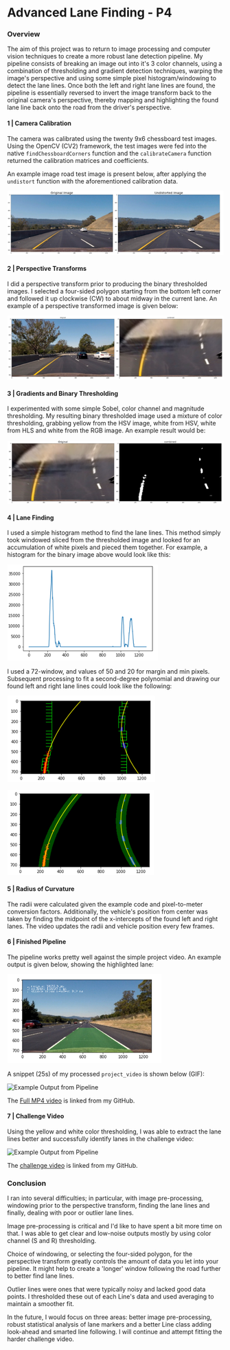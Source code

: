 # Advanced Lane Finding - P4

### Overview
The aim of this project was to return to image processing and computer vision techniques to create a more robust lane detection pipeline. My pipeline consists of breaking an image out into it's 3 color channels, using a combination of thresholding and gradient detection techniques, warping the image's perspective and using some simple pixel histogram/windowing to detect the lane lines. Once both the left and right lane lines are found, the pipeline is essentially reversed to invert the image transform back to the original camera's perspective, thereby mapping and highlighting the found lane line back onto the road from the driver's perspective.

#### 1 | Camera Calibration
The camera was calibrated using the twenty 9x6 chessboard test images. Using the OpenCV (CV2) framework, the test images were fed into the native `findChessboardCorners` function and the `calibrateCamera` function returned the calibration matrices and coefficients.

An example image road test image is present below, after applying the `undistort` function with the aforementioned calibration data.

[original_undist]:./undistorted.png
![Original image and Undistorted][original_undist]

#### 2 | Perspective Transforms
I did a perspective transform prior to producing the binary thresholded images. I selected a four-sided polygon starting from the bottom left corner and followed it up clockwise (CW) to about midway in the current lane. An example of a perspective transformed image is given below:

[warped]:./warped.png
![Original and Warped][warped]

#### 3 | Gradients and Binary Thresholding 
I experimented with some simple Sobel, color channel and magnitude thresholding. My resulting binary thresholded image used a mixture of color thresholding, grabbing yellow from the HSV image, white from HSV, white from HLS and white from the RGB image. An example result would be:

[threshold_example]:./threshold.png
![Binary Thresholded Result][threshold_example]

#### 4 | Lane Finding
I used a simple histogram method to find the lane lines. This method simply took windowed sliced from the thresholded image and looked for an accumulation of white pixels and pieced them together. For example, a histogram for the binary image above  would look like this:

[histo]:./histo.png
![Binary Thresholded Result][histo]

I used a 72-window, and values of 50 and 20 for margin and min pixels. Subsequent processing to fit a second-degree polynomial and drawing our found left and right lane lines could look like the following:

[histo2]:./histo2.png
![Binary Thresholded Result][histo2]

[histo3]:./histo3.png
![Binary Thresholded Result][histo3]

#### 5 | Radius of Curvature
The radii were calculated given the example code and pixel-to-meter conversion factors. Additionally, the vehicle's position from center was taken by finding the midpoint of the x-intercepts of the found left and right lanes. The video updates the radii and vehicle position every few frames.

#### 6 | Finished Pipeline
The pipeline works pretty well against the simple project video. An example output is given below, showing the highlighted lane:

[pipeline_example]:./pipeline_output.png
![Example Output from Pipeline][pipeline_example]

A snippet (25s) of my processed `project_video` is shown below (GIF):

[final]:./project_video_output.gif
![Example Output from Pipeline][final]

The [Full MP4 video](https://github.com/ydodia/SDCND-Term1-P4/blob/master/project_video_output.mp4) is linked from my GitHub.

#### 7 | Challenge Video
Using the yellow and white color thresholding, I was able to extract the lane lines better and successfully identify lanes in the challenge video:


[challenge]:./challenge_video_output.gif
![Example Output from Pipeline][challenge]

The [challenge video](https://github.com/ydodia/SDCND-Term1-P4/blob/master/challenge_video_output.mp4) is linked from my GitHub.

### Conclusion
I ran into several difficulties; in particular, with image pre-processing, windowing prior to the perspective transform, finding the lane lines and finally, dealing with poor or outlier lane lines.

Image pre-processing is critical and I'd like to have spent a bit more time on that. I was able to get clear and low-noise outputs mostly by using color channel (S and R) thresholding.

Choice of windowing, or selecting the four-sided polygon, for the perspective transform greatly controls the amount of data you let into your pipeline. It might help to create a 'longer' window following the road further to better find lane lines.

Outlier lines were ones that were typically noisy and lacked good data points. I thresholded these out of each Line's data and used averaging to maintain a smoother fit.

In the future, I would focus on three areas: better image pre-processing, robust statistical analysis of lane markers and a better Line class adding look-ahead and smarted line following. I will continue and attempt fitting the harder challenge video.







